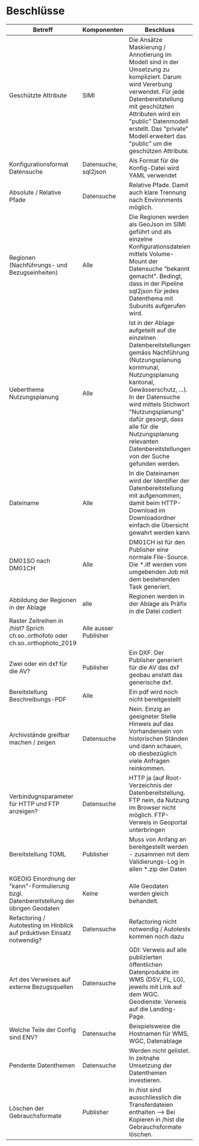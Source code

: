 # Beschlüsse

|Betreff|Komponenten|Beschluss|Datum|
|---|---|---|---|
|Geschützte Attribute|SIMI|Die Ansätze Maskierung / Annotierung im Modell sind in der Umsetzung zu kompliziert. Darum wird Vererbung verwendet. Für jede Datenbereitstellung mit geschützten Attributen wird ein "public" Datenmodell erstellt. Das "private" Modell erweitert das "public" um die geschützen Attribute.|09.2021|
|Konfigurationsformat Datensuche|Datensuche, sql2json|Als Format für die Konfig-Datei wird YAML verwendet|18.11.2021|
|Absolute / Relative Pfade|Datensuche|Relative Pfade. Damit auch klare Trennung nach Environments möglich.|18.11.2021|
|Regionen (Nachführungs- und Bezugseinheiten)|Alle|Die Regionen werden als GeoJson im SIMI geführt und als einzelne Konfigurationsdateien mittels Volume-Mount der Datensuche "bekannt gemacht". Bedingt, dass in der Pipeline sql2json für jedes Datenthema mit Subunits aufgerufen wird.|18.11.2021|
|Ueberthema Nutzungsplanung|Alle|Ist in der Ablage aufgeteilt auf die einzelnen Datenbereitstellungen gemäss Nachführung (Nutzungsplanung kommunal, Nutzungsplanung kantonal, Gewässerschutz, ...). In der Datensuche wird mittels Stichwort "Nutzungsplanung" dafür gesorgt, dass alle für die Nutzungsplanung relevanten Datenbereitstellungen von der Suche gefunden werden.|22.11.2021|
|Dateiname|Alle|In die Dateinamen wird der Identifier der Datenbereitstellung mit aufgenommen, damit beim HTTP-Download im Downloadordner einfach die Übersicht gewahrt werden kann|25.11.2021|
|DM01SO nach DM01CH|Alle|DM01CH ist für den Publisher eine normale File-Source. Die *.itf werden vom umgebenden Job mit dem bestehenden Task generiert.|09.12.2021|
|Abbildung der Regionen in der Ablage|alle|Regionen werden in der Ablage als Präfix in die Datei codiert|25.11.2021|
|Raster Zeitreihen in /hist? Sprich ch.so..orthofoto oder ch.so..orthophoto_2019|Alle ausser Publisher|||
|Zwei oder ein dxf für die AV?|Publisher|Ein DXF. Der Publisher generiert für die AV das dxf geobau anstatt das generische dxf.|08.12.2021|
|Bereitstellung Beschreibungs-PDF|Alle|Ein pdf wird noch nicht bereitgestellt|08.12.2021|
|Archivstände greifbar machen / zeigen|Datensuche|Nein. Einzig an geeigneter Stelle Hinweis auf das Vorhandensein von historischen Ständen und dann schauen, ob diesbezüglich viele Anfragen reinkommen.|9.12.2021|
|Verbindugnsparameter für HTTP und FTP anzeigen?|Datensuche|HTTP ja (auf Root-Verzeichnis der Datenbereitstellung. FTP nein, da Nutzung im Browser nicht möglich. FTP-Verweis in Geoportal unterbringen|09.12.2021|
|Bereitstellung TOML|Publisher|Muss von Anfang an bereitgestellt werden - zusammen mit dem Validierungs-Log in allen *.zip der Daten|16.12.2021|
|KGEOIG Einordnung der "kann"-Formulierung bzgl. Datenbereitstellung der übrigen Geodaten|Keine|Alle Geodaten werden gleich behandelt.|16.12.2021|
|Refactoring  / Autotesting im Hinblick auf prduktiven Einsatz notwendig?|Datensuche|Refactoring nicht notwendig / Autotests kommen noch dazu|16.12.2021|
|Art des Verweises auf externe Bezugsquellen|Datensuche|GDI: Verweis auf alle publizierten öffentlichen Datenprodukte im WMS (DSV, FL, LG), jeweils mit Link auf dem WGC. Geodienste: Verweis auf die Landing-Page.|16.12.2021|
|Welche Teile der Config sind ENV?|Datensuche|Beispielsweise die Hostnamen für WMS, WGC, Datenablage|16.12.2021|
|Pendente Datenthemen|Datensuche|Werden nicht gelistet. In zeitnahe Umsetzung der Datenthemen investieren.|16.12.2021|
|Löschen der Gebrauchsformate|Publisher|In /hist sind ausschliesslich die Transferdateien enthalten --> Bei Kopieren in /hist die Gebrauchsformate löschen.|16.12.2021|